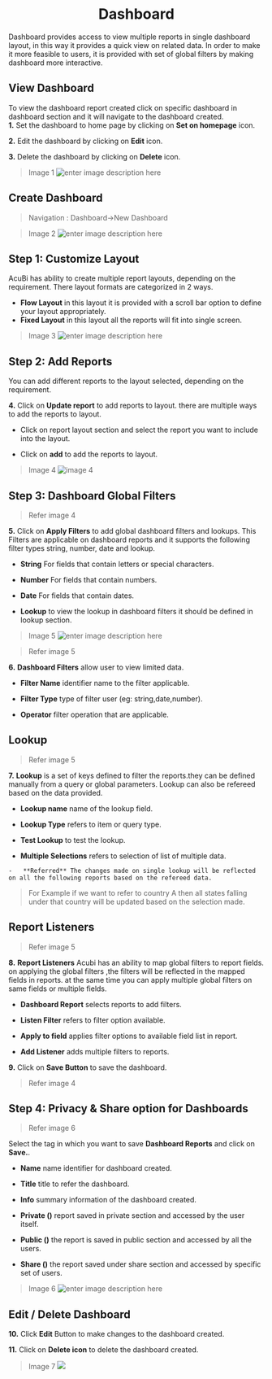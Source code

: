 <center><h1>Dashboard</h1></center>

Dashboard provides access to view multiple reports in single dashboard layout, in this way it provides a quick view on related data. In order to make it more feasible to users, it is provided with set of global filters by making dashboard more interactive.

## View Dashboard

 To view the dashboard report created click on specific dashboard in dashboard section and it will navigate to the dashboard created.  
**1.**  Set the dashboard to home page by clicking on **Set on homepage** icon.

**2.** Edit the dashboard by clicking on **Edit** icon.

**3.** Delete the dashboard by clicking on **Delete** icon.

> Image 1
![enter image description here](https://raw.githubusercontent.com/sv18042016/fp1/b56b16b1de0a7088433221a92efcb565b3baae2e/images/view%20-dash.png)

## Create Dashboard

> Navigation : Dashboard→New Dashboard

> Image 2
![enter image description here](https://raw.githubusercontent.com/sv18042016/fp1/20367797e10c5eabfec8ab65d23699fb34843101/images/dash.png)

 ## Step 1:  Customize Layout 
  
AcuBi has ability to create multiple report layouts, depending on the requirement. There layout formats are categorized in 2 ways.
- **Flow Layout** in this layout it is provided with a scroll bar option to define your layout appropriately.
- **Fixed Layout** in this layout all the reports will fit into single screen.
>Image 3
![enter image description here](https://raw.githubusercontent.com/sv18042016/fp1/4c3c6dabd96221095d0b54d5b2df37c49a919276/images/layout.png)

## Step 2: Add Reports

You can add different reports to the layout selected, depending on the requirement.

**4.** Click on **Update report** to add reports to layout. there are multiple ways to add the reports to layout.

- Click on report layout section and select the report you want to include into the layout.

- Click on **add**  to add the reports to layout. 

> Image 4
![image 4](https://raw.githubusercontent.com/sv18042016/fp1/ac1da552c0d05c08fa1aad5c0c1d07df190fd388/images/add_rep%5Borts.png)

## Step 3: Dashboard Global Filters

> Refer image 4

**5.**  Click on **Apply Filters**  to add global dashboard filters and lookups.
This Filters are applicable on dashboard reports and it supports the following filter types string, number, date and lookup.

- **String** For fields that contain letters or special characters.

- **Number** For fields that contain numbers.

- **Date** For fields that contain dates.

- **Lookup** to view the lookup in dashboard filters it should be defined in lookup section.

> Image 5
![enter image description here](https://raw.githubusercontent.com/sv18042016/fp1/ac1da552c0d05c08fa1aad5c0c1d07df190fd388/images/dash_filters.png)


> Refer image 5

**6.**  **Dashboard Filters** allow user to view limited data.

-   **Filter Name**  identifier name to the filter applicable.

-   **Filter Type**  type of filter user (eg: string,date,number).

-   **Operator**  filter operation that are applicable.

## Lookup   

> Refer image 5

**7.**   **Lookup** is a set of keys defined to filter the reports.they can be defined manually from a query or global parameters. Lookup can also be refereed based on the data provided.
   -   **Lookup name**  name of the lookup field.
   
   -   **Lookup Type**  refers to item or query type.
   
   -   **Test Lookup**  to test the lookup.
   
   -   **Multiple Selections**  refers to selection of list of multiple data.
   
    -   **Referred** The changes made on single lookup will be reflected on all the following reports based on the refereed data.
  >  For Example if we want to refer to country A then all states falling under that country will be updated based on the selection made.

  ## Report Listeners  
    
> Refer image 5

**8.**   **Report Listeners**  Acubi has an ability to map global filters to report fields. on applying the global filters ,the filters will be reflected in the mapped fields in reports. at the same time you can apply multiple global filters on same fields or multiple fields.

   -  **Dashboard Report**  selects reports to add filters.
   
   -   **Listen Filter**  refers to filter option available.
   
   -   **Apply to field**  applies filter options to available field list in report.
   
   - **Add Listener**  adds multiple filters to reports.
   
**9.**  Click on  **Save Button**  to save the dashboard.
 > Refer image 4

## Step 4: Privacy & Share option for Dashboards

> Refer image 6

Select the tag in which you want to save  **Dashboard Reports**  and click on  **Save.**.

-   **Name**  name identifier for dashboard created.

-   **Title**  title to refer the dashboard.

-   **Info**  summary information of the dashboard created.

-   **Private ()**  report saved in private section and accessed by the user itself.

-   **Public ()**  the report is saved in public section and accessed by all the users.

-   **Share ()**  the report saved under share section and accessed by specific set of users.

> Image 6
![enter image description here](https://raw.githubusercontent.com/sv18042016/fp1/0fb2c0fe9fbc99b6ac2cd3d818fe7533a74872b8/images/2018-02-06_16-09-56.png)

## Edit / Delete Dashboard

**10.** Click  **Edit**  Button to make changes to the dashboard created.

**11.** Click on  **Delete icon**  to delete the dashboard created.

>Image 7
![](https://raw.githubusercontent.com/sv18042016/fp1/a739889b994c72f53a035bdab7b5641d6107687d/images/dash_edi3.png)

<!--stackedit_data:
eyJoaXN0b3J5IjpbMTY0Nzc0MzIwLDE3OTgxODE4ODQsMTc5OD
E4MTg4NCwtMjY2NzMyODg1LC0xOTY3NjY5NTQwLC03NjY3MTI5
NDksMzM4OTM0NTAsMTU0OTE4ODE1MywzMzg5MzQ1MF19
-->